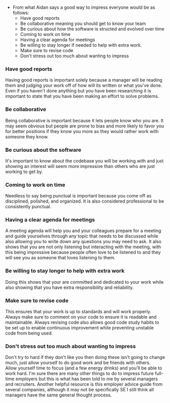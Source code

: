 - From what Aidan says a good way to impress everyone would be as follows:
	- Have good reports
	- Be collaborative meaning you should get to know your team 
	- Be curious about how the software is structed and evolved over time
	- Coming to work on time
	- Having a clear agenda for meetings
	- Be willing to stay longer if needed to help with extra work.
	- Make sure to revise code
	- Don't stress out too much about wanting to impress

<h3> Have good reports </h3>
	Having good reports is important solely because a manager will be reading them and judging your work off of how will its written or what you've done. Even if you haven't done anything but you have been researching it is important to state that you have been making an effort to solve problems.

<h3>  Be collaborative </h3> 
	Being collaborative is important because it lets people know who you are. It may seem obvious but people are prone to bias and more likely to favor you for better positions if they know you more as they would rather work with someone they know.

<h3>  Be curious about the software </h3> 
	It's important to know about the codebase you will be working with and just showing an interest will seem more impressive than others who are just working to get by. 

<h3> Coming to work on time </h3> 
	Needless to say being punctual is important because you come off as disciplined, polished, and organized. It is also considered professional to be consistently punctual.

<h3> Having a clear agenda for meetings </h3> 
	A meeting agenda will help you and your colleagues prepare for a meeting and guide yourselves through any topic that needs to be discussed while also allowing you to write down any questions you may need to ask. It also shows that you are not only listening but interacting with the meeting, with this being impressive because people often love to be listened to and they will see you as someone that loves listening to them. 
 
<h3> Be willing to stay longer to help with extra work</h3> 
	Doing this shows that your are committed and dedicated to your work while also showing that you have extra responsibility and reliability. 

<h3> Make sure to revise code </h3> 
	This ensures that your work is up to standards and will work properly. Always make sure to comment on your code to ensure it is readable and maintainable. Always revising code also allows good code study habits to be set up to enable continuous improvement while preventing unstable code from being used. 

<h3> Don't stress out too much about wanting to impress </h3> 
	Don't try to hard if they don't like you then doing these isn't going to change much, just allow yourself to do good work and be friends with others. <br>
 Allow yourself time to focus (and a few energy drinks) and you'll be able to work hard. 
 I'm sure there are many other things to do to impress future full-time employers but this is what has been told to me by several managers and recruiters.  
 Another helpful resource is this employer advice guide from several companies, although it may not be specifically SE I still think all managers have the same general thought process. 

 